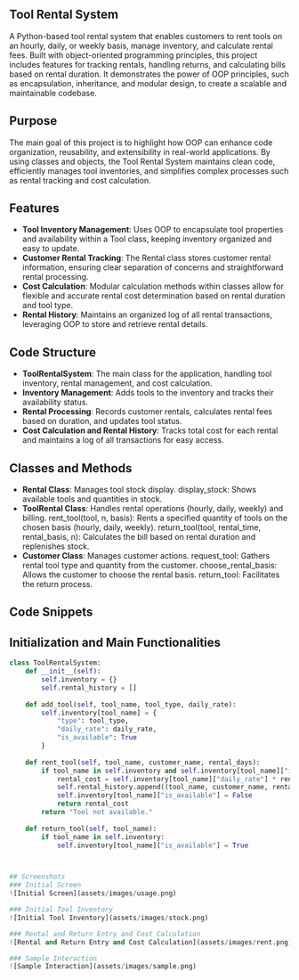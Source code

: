 ## Tool Rental System
A Python-based tool rental system that enables customers to rent tools on an hourly, daily, or weekly basis, manage inventory, and calculate rental fees. Built with object-oriented programming principles, this project includes features for tracking rentals, handling returns, and calculating bills based on rental duration. It demonstrates the power of OOP principles, such as encapsulation, inheritance, and modular design, to create a scalable and maintainable codebase.

## Purpose
The main goal of this project is to highlight how OOP can enhance code organization, reusability, and extensibility in real-world applications. By using classes and objects, the Tool Rental System maintains clean code, efficiently manages tool inventories, and simplifies complex processes such as rental tracking and cost calculation.

## Features
- **Tool Inventory Management**: Uses OOP to encapsulate tool properties and availability within a Tool class, keeping inventory organized and easy to update.
- **Customer Rental Tracking**: The Rental class stores customer rental information, ensuring clear separation of concerns and straightforward rental processing.
- **Cost Calculation**: Modular calculation methods within classes allow for flexible and accurate rental cost determination based on rental duration and tool type.
- **Rental History**: Maintains an organized log of all rental transactions, leveraging OOP to store and retrieve rental details.


## Code Structure
- **ToolRentalSystem**: The main class for the application, handling tool inventory, rental management, and cost calculation.
- **Inventory Management**: Adds tools to the inventory and tracks their availability status.
- **Rental Processing**: Records customer rentals, calculates rental fees based on duration, and updates tool status.
- **Cost Calculation and Rental History**: Tracks total cost for each rental and maintains a log of all transactions for easy access.

## Classes and Methods
- **Rental Class**: Manages tool stock display.
display_stock: Shows available tools and quantities in stock.
- **ToolRental Class**: Handles rental operations (hourly, daily, weekly) and billing.
rent_tool(tool, n, basis): Rents a specified quantity of tools on the chosen basis (hourly, daily, weekly).
return_tool(tool, rental_time, rental_basis, n): Calculates the bill based on rental duration and replenishes stock.
- **Customer Class**: Manages customer actions.
request_tool: Gathers rental tool type and quantity from the customer.
choose_rental_basis: Allows the customer to choose the rental basis.
return_tool: Facilitates the return process.

## Code Snippets
## Initialization and Main Functionalities
```python
class ToolRentalSystem:
    def __init__(self):
        self.inventory = {}
        self.rental_history = []
    
    def add_tool(self, tool_name, tool_type, daily_rate):
        self.inventory[tool_name] = {
            "type": tool_type,
            "daily_rate": daily_rate,
            "is_available": True
        }
    
    def rent_tool(self, tool_name, customer_name, rental_days):
        if tool_name in self.inventory and self.inventory[tool_name]["is_available"]:
            rental_cost = self.inventory[tool_name]["daily_rate"] * rental_days
            self.rental_history.append((tool_name, customer_name, rental_days, rental_cost))
            self.inventory[tool_name]["is_available"] = False
            return rental_cost
        return "Tool not available."
    
    def return_tool(self, tool_name):
        if tool_name in self.inventory:
            self.inventory[tool_name]["is_available"] = True



## Screenshots
### Initial Screen
![Initial Screen](assets/images/usage.png)

### Initial Tool Inventory
![Initial Tool Inventory](assets/images/stock.png)

### Rental and Return Entry and Cost Calculation
![Rental and Return Entry and Cost Calculation](assets/images/rent.png)

### Sample Interaction
![Sample Interaction](assets/images/sample.png)
